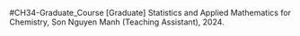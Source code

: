 #CH34-Graduate_Course
[Graduate] Statistics and Applied Mathematics for Chemistry, Son Nguyen Manh (Teaching Assistant), 2024.
